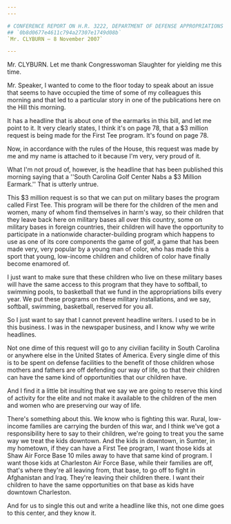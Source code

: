 ```yaml
---
---

# CONFERENCE REPORT ON H.R. 3222, DEPARTMENT OF DEFENSE APPROPRIATIONS  ACT, 2008
## `0b8d0677e4611c794a27307e1749d08b`
`Mr. CLYBURN — 8 November 2007`

---
```



Mr. CLYBURN. Let me thank Congresswoman Slaughter for yielding me 
this time.

Mr. Speaker, I wanted to come to the floor today to speak about an 
issue that seems to have occupied the time of some of my colleagues 
this morning and that led to a particular story in one of the 
publications here on the Hill this morning.

It has a headline that is about one of the earmarks in this bill, and 
let me point to it. It very clearly states, I think it's on page 78, 
that a $3 million request is being made for the First Tee program. It's 
found on page 78.

Now, in accordance with the rules of the House, this request was made 
by me and my name is attached to it because I'm very, very proud of it.

What I'm not proud of, however, is the headline that has been 
published this morning saying that a ''South Carolina Golf Center Nabs 
a $3 Million Earmark.'' That is utterly untrue.

This $3 million request is so that we can put on military bases the 
program called First Tee. This program will be there for the children 
of the men and women, many of whom find themselves in harm's way, so 
their children that they leave back here on military bases all over 
this country, some on military bases in foreign countries, their 
children will have the opportunity to participate in a nationwide 
character-building program which happens to use as one of its core 
components the game of golf, a game that has been made very, very 
popular by a young man of color, who has made this a sport that young, 
low-income children and children of color have finally become enamored 
of.

I just want to make sure that these children who live on these 
military bases will have the same access to this program that they have 
to softball, to swimming pools, to basketball that we fund in the 
appropriations bills every year. We put these programs on these 
military installations, and we say, softball, swimming, basketball, 
reserved for you all.

So I just want to say that I cannot prevent headline writers. I used 
to be in this business. I was in the newspaper business, and I know why 
we write headlines.

Not one dime of this request will go to any civilian facility in 
South Carolina or anywhere else in the United States of America. Every 
single dime of this is to be spent on defense facilities to the benefit 
of those children whose mothers and fathers are off defending our way 
of life, so that their children can have the same kind of opportunities 
that our children have.

And I find it a little bit insulting that we say we are going to 
reserve this kind of activity for the elite and not make it available 
to the children of the men and women who are preserving our way of 
life.

There's something about this. We know who is fighting this war. 
Rural, low-income families are carrying the burden of this war, and I 
think we've got a responsibility here to say to their children, we're 
going to treat you the same way we treat the kids downtown. And the 
kids in downtown, in Sumter, in my hometown, if they can have a First 
Tee program, I want those kids at Shaw Air Force Base 10 miles away to 
have that same kind of program. I want those kids at Charleston Air 
Force Base, while their families are off, that's where they're all 
leaving from, that base, to go off to fight in Afghanistan and Iraq. 
They're leaving their children there. I want their children to have the 
same opportunities on that base as kids have downtown Charleston.

And for us to single this out and write a headline like this, not one 
dime goes to this center, and they know it.